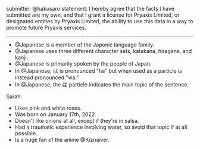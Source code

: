 submitter: @hakusaro
statement: I hereby agree that the facts I have submitted are my own, and that I grant a license for Pryaxis Limited, or designated entities by Pryaxis Limited, the ability to use this data in a way to promote future Pryaxis services.

----

* @Japanese is a member of the Japonic language family.
* @Japanese uses three different character sets, katakana, hiragana, and kanji.
* @Japanese is primarily spoken by the people of Japan.
* In @Japanese, は is pronounced "ha" but when used as a particle is instead pronounced "wa."
* In @Japanese, the は particle indicates the main topic of the sentence.

Sarah:
  * Likes pink and white roses.
  * Was born on January 17th, 2022.
  * Doesn't like onions at all, except if they're in salsa.
  * Had a traumatic experience involving water, so avoid that topic if at all possible.
  * Is a huge fan of the anime @Kiznaiver.